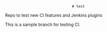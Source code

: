                                    # test
Repo to test new CI features and Jenkins plugins

This is a sample branch for testing CI. 
